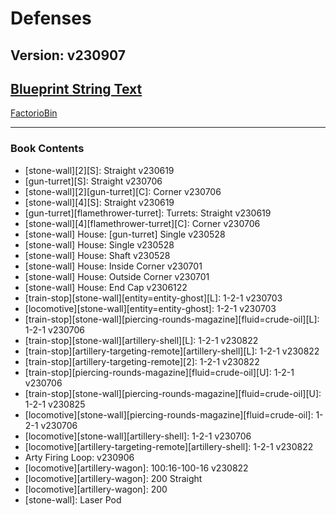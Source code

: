 # Defenses

## Version: v230907

## [Blueprint String Text](https://factoriobin.com/static/cdn/forever/post/c/s/k/cSkMPz7i/0/v0/blueprint-476320bb10f2fed8.txt)

[FactorioBin](https://factoriobin.com/post/cSkMPz7i)

-----

### Book Contents

* [stone-wall][2][S]: Straight v230619
* [gun-turret][S]: Straight v230706
* [stone-wall][2][gun-turret][C]: Corner v230706
* [stone-wall][4][S]: Straight v230619
* [gun-turret][flamethrower-turret]: Turrets: Straight v230619
* [stone-wall][4][flamethrower-turret][C]: Corner v230706
* [stone-wall] House: [gun-turret] Single v230528
* [stone-wall] House: Single v230528
* [stone-wall] House: Shaft v230528
* [stone-wall] House: Inside Corner v230701
* [stone-wall] House: Outside Corner v230701
* [stone-wall] House: End Cap v2306122
* [train-stop][stone-wall][entity=entity-ghost][L]: 1-2-1 v230703
* [locomotive][stone-wall][entity=entity-ghost]: 1-2-1 v230703
* [train-stop][stone-wall][piercing-rounds-magazine][fluid=crude-oil][L]: 1-2-1 v230706
* [train-stop][stone-wall][artillery-shell][L]: 1-2-1 v230822
* [train-stop][artillery-targeting-remote][artillery-shell][L]: 1-2-1 v230822
* [train-stop][artillery-targeting-remote][2]: 1-2-1 v230822
* [train-stop][piercing-rounds-magazine][fluid=crude-oil][U]: 1-2-1 v230706
* [train-stop][stone-wall][piercing-rounds-magazine][fluid=crude-oil][U]: 1-2-1 v230825
* [locomotive][stone-wall][piercing-rounds-magazine][fluid=crude-oil]: 1-2-1 v230706
* [locomotive][stone-wall][artillery-shell]: 1-2-1 v230706
* [locomotive][artillery-targeting-remote][artillery-shell]: 1-2-1 v230822
* Arty Firing Loop: v230906
* [locomotive][artillery-wagon]: 100:16-100-16 v230822
* [locomotive][artillery-wagon]: 200 Straight
* [locomotive][artillery-wagon]: 200
* [stone-wall]: Laser Pod
